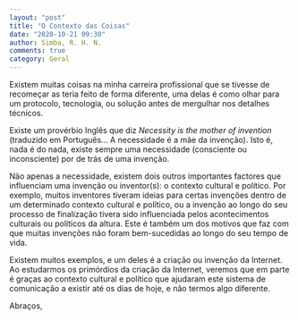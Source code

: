 ```yaml
---
layout: "post"
title: "O Contexto das Coisas"
date: "2020-10-21 09:30"
author: Simba, R. H. N.
comments: true
category: Geral
---
```


Existem muitas coisas na minha carreira profissional que se tivesse de recomeçar as teria feito de forma diferente, uma delas é como olhar para um protocolo, tecnologia, ou solução antes de mergulhar nos detalhes técnicos.

Existe um provérbio  Inglês que diz *Necessity is the mother of invention* (traduzido em Português... A necessidade é a mãe da invenção). Isto é, nada é do nada, existe sempre uma necessidade (consciente ou inconsciente) por de trás de uma invenção.

Não apenas a necessidade, existem dois outros importantes factores que influenciam uma invenção ou inventor(s): o contexto cultural e político. Por exemplo, muitos inventores tiveram ideias para certas invenções dentro de um determinado contexto cultural e político, ou a invenção ao longo do seu processo de finalização tivera sido influenciada pelos acontecimentos culturais ou políticos da altura. Este é também um dos motivos que faz com que muitas invenções não foram bem-sucedidas ao longo do seu tempo de vida.

Existem muitos exemplos, e um deles é a criação ou invenção da Internet. Ao estudarmos os primórdios da criação da Internet, veremos que em parte é graças ao contexto cultural e político que ajudaram este sistema de comunicação a existir até os dias de hoje, e não termos algo diferente.

Abraços,
